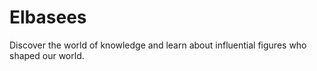 # Elbasees
Discover the world of knowledge and learn about influential figures who shaped our world.
